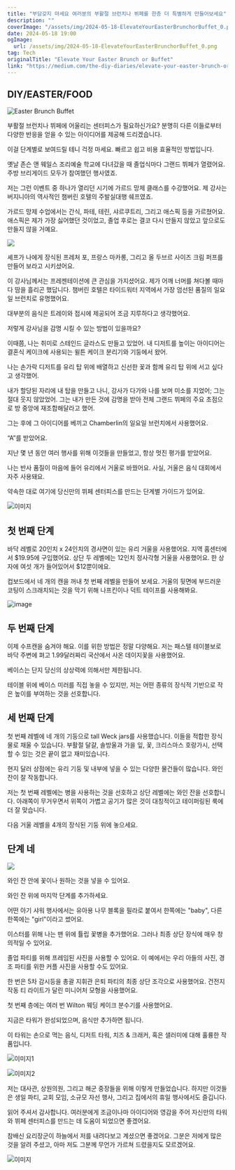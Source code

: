 ```yaml
---
title: "부담갖지 마세요 여러분의 부활절 브런치나 뷔페를 한층 더 특별하게 만들어보세요"
description: ""
coverImage: "/assets/img/2024-05-18-ElevateYourEasterBrunchorBuffet_0.png"
date: 2024-05-18 19:00
ogImage:
  url: /assets/img/2024-05-18-ElevateYourEasterBrunchorBuffet_0.png
tag: Tech
originalTitle: "Elevate Your Easter Brunch or Buffet"
link: "https://medium.com/the-diy-diaries/elevate-your-easter-brunch-or-buffet-3be9bb22f07b"
---
```


## DIY/EASTER/FOOD

![Easter Brunch Buffet](/assets/img/2024-05-18-ElevateYourEasterBrunchorBuffet_0.png)

부활절 브런치나 뷔페에 어울리는 센터피스가 필요하신가요? 분명히 다른 이들로부터 다양한 반응을 얻을 수 있는 아이디어를 제공해 드리겠습니다.

이걸 단계별로 보여드릴 테니 걱정 마세요. 빠르고 쉽고 비용 효율적인 방법입니다.

<div class="content-ad"></div>

옛날 존슨 앤 웨일스 조리예술 학교에 다녀갔을 때 졸업식마다 그랜드 뷔페가 열렸어요. 주방 브리게이드 모두가 참여했던 행사였죠.

저는 그런 이벤트 중 하나가 열리던 시기에 가르드 망제 클래스를 수강했어요. 제 강사는 버지니아의 역사적인 챔버린 호텔의 주발실대행 쉐프였죠.

가르드 망제 수업에서는 간식, 파테, 테린, 샤르쿠트리, 그리고 애스픽 등을 가르쳤어요. 애스픽은 제가 가장 싫어했던 것이었고, 졸업 후로는 결코 다시 만들지 않았고 앞으로도 만들지 않을 거예요.

![](/assets/img/2024-05-18-ElevateYourEasterBrunchorBuffet_1.png)

<div class="content-ad"></div>

셰프가 나에게 장식된 프레처 포, 프랑스 마카롱, 그리고 올 두브르 사이즈 크림 퍼프를 만들어 보라고 시키셨어요.

이 강사님께서는 프레젠테이션에 큰 관심을 가지셨어요. 제가 어깨 너머를 쳐다볼 때마다 땀을 흘리곤 했답니다. 챔버린 호텔은 타이드워터 지역에서 가장 엄선된 품질의 일요일 브런치로 유명했어요.

대부분의 음식은 트레이와 접시에 제공되어 조금 지루하다고 생각했어요.

저렇게 강사님을 감명 시킬 수 있는 방법이 있을까요?

<div class="content-ad"></div>

이때쯤, 나는 취미로 스테인드 글라스도 만들고 있었어. 내 디저트를 높이는 아이디어는 결혼식 케이크에 사용되는 윌튼 케이크 분리기와 기둥에서 왔어.

나는 손가락 디저트를 유리 탑 위에 배열하고 신선한 꽃과 함께 유리 탑 위에 서고 싶다고 생각했어.

내가 할당된 자리에 내 탑을 만들고 나니, 강사가 다가와 나를 보며 미소를 지었어; 그는 절대 웃지 않았었어. 그는 내가 만든 것에 감명을 받아 전체 그랜드 뷔페의 주요 초점으로 방 중앙에 재조합해달라고 했어.

<div class="content-ad"></div>

그는 후에 그 아이디어를 베끼고 Chamberlin의 일요일 브런치에서 사용했어요.

“A”를 받았어요.

지난 몇 년 동안 여러 행사를 위해 이것들을 만들었고, 항상 멋진 평가를 받았어요.

나는 반사 품질이 마음에 들어 유리에서 거울로 바꿨어요. 사실, 거울은 음식 대회에서 자주 사용돼요.

<div class="content-ad"></div>

약속한 대로 여기에 당신만의 뷔페 센터피스를 만드는 단계별 가이드가 있어요.

![이미지](/assets/img/2024-05-18-ElevateYourEasterBrunchorBuffet_3.png)

## 첫 번째 단계

바닥 레벨로 20인치 x 24인치의 경사면이 있는 유리 거울을 사용했어요. 지역 홈센터에서 $19.95에 구입했어요. 상단 두 레벨에는 12인치 정사각형 거울을 사용했어요. 한 상자에 여섯 개가 들어있어서 $12뿐이에요.

<div class="content-ad"></div>

컵보드에서 네 개의 캔을 꺼내 첫 번째 레벨을 만들어 보세요. 거울의 뒷면에 부드러운 코팅이 스크래치되는 것을 막기 위해 나프킨이나 덕트 테이프를 사용해봐요.

![image](/assets/img/2024-05-18-ElevateYourEasterBrunchorBuffet_4.png)

## 두 번째 단계

이제 수프캔을 숨겨야 해요. 이를 위한 방법은 정말 다양해요. 저는 패스텔 테이블보로 바닥 주변에 펴고 1.99달러짜리 국산에서 사온 데이지꽃을 사용했어요.

<div class="content-ad"></div>

베이스는 단지 당신의 상상력에 의해서만 제한됩니다.

테이블 위에 베이스 미러를 직접 놓을 수 있지만, 저는 어떤 종류의 장식적 기반으로 작은 높이를 부여하는 것을 선호합니다.

## 세 번째 단계

첫 번째 레벨에 네 개의 기둥으로 tall Weck jars를 사용했습니다. 이들을 적합한 장식물로 채울 수 있습니다. 부활절 달걀, 솔방울과 가을 잎, 꽃, 크리스마스 호랑가시, 선택할 수 있는 것은 끝이 없고 재미있습니다.

<div class="content-ad"></div>

현지 달러 상점에는 유리 기둥 및 내부에 넣을 수 있는 다양한 물건들이 많습니다. 와인 잔이 잘 작동합니다.

저는 첫 번째 레벨에는 병을 사용하는 것을 선호하고 상단 레벨에는 와인 잔을 선호합니다. 아래쪽이 무거우면서 위쪽이 가볍고 공기가 많은 것이 대칭적이고 테이퍼링된 룩에 더 잘 맞습니다.

다음 거울 레벨을 4개의 장식된 기둥 위에 놓으세요.

## 단계 네

<div class="content-ad"></div>

<img src="/assets/img/2024-05-18-ElevateYourEasterBrunchorBuffet_5.png" />

와인 잔 안에 꽃이나 원하는 것을 넣을 수 있어요.

와인 잔 위에 마지막 단계를 추가하세요.

어떤 아기 샤워 행사에서는 유아용 나무 블록을 필라로 붙여서 한쪽에는 "baby", 다른 한쪽에는 "girl"이라고 썼어요.

<div class="content-ad"></div>

이스터를 위해 나는 맨 위에 튤립 꽃병을 추가했어요. 그러나 최종 상단 장식에 매우 창의적일 수 있어요.

졸업 파티를 위해 프레임된 사진을 사용할 수 있어요. 이 예에서는 우리 아들의 사진, 경조 파티를 위한 커플 사진을 사용할 수도 있어요.

한 번은 5차 감시등을 총괄 지휘관 은퇴 파티의 최종 상단 조각으로 사용했어요. 건전지 작동 티 라이트가 달린 미니어처 모형을 사용했어요.

첫 번째 층에는 여러 번 Wilton 웨딩 케이크 분수기를 사용했어요.

<div class="content-ad"></div>

지금은 타워가 완성되었으며, 음식만 추가하면 됩니다.

이 타워는 손으로 먹는 음식, 디저트 타워, 치즈 & 크래커, 혹은 샐러미에 대해 훌륭한 작품입니다.

![이미지1](/assets/img/2024-05-18-ElevateYourEasterBrunchorBuffet_6.png)

![이미지2](/assets/img/2024-05-18-ElevateYourEasterBrunchorBuffet_7.png)

<div class="content-ad"></div>

저는 대사관, 상원의원, 그리고 해군 중장들을 위해 이렇게 만들었습니다. 하지만 이것들은 생일 파티, 교회 모임, 소규모 자선 행사, 그리고 집에서의 휴일 행사에서도 즐깁니다.

읽어 주셔서 감사합니다. 여러분에게 조금이나마 아이디어와 영감을 주어 자신만의 타워와 뷔페 센터피스를 만드는 데 도움이 되었으면 좋겠어요.

참배신 요리장군이 하늘에서 저를 내려다보고 계셨으면 좋겠어요. 그분은 저에게 많은 것을 알려 주셨고, 아마 저도 그분께 무언가 가르쳐 드렸을지도 모르겠어요.

![이미지](/assets/img/2024-05-18-ElevateYourEasterBrunchorBuffet_8.png)
